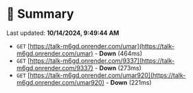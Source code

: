 # 📖 Summary
Last updated: **10/14/2024, 9:49:44 AM**

- `GET` [https://talk-m6gd.onrender.com/umar](https://talk-m6gd.onrender.com/umar) - **Down** (464ms)
- `GET` [https://talk-m6gd.onrender.com/9337](https://talk-m6gd.onrender.com/9337) - **Down** (273ms)
- `GET` [https://talk-m6gd.onrender.com/umar920](https://talk-m6gd.onrender.com/umar920) - **Down** (221ms)
